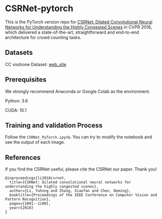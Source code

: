 # CSRNet-pytorch

This is the PyTorch version repo for [CSRNet: Dilated Convolutional Neural Networks for Understanding the Highly Congested Scenes](https://arxiv.org/abs/1802.10062) in CVPR 2018, which delivered a state-of-the-art, straightforward and end-to-end architecture for crowd counting tasks.

## Datasets
CC visdrone Dataset: [web_site](http://aiskyeye.com/)

## Prerequisites
We strongly recommend Anaconda or Google Colab as the environment.

Python: 3.6

CUDA: 10.1

## Training and validation Process

Follow the `CSRNet_PyTorch.ipynb`. You can try to modify the notebook and see the output of each image.

## References

If you find the CSRNet useful, please cite the CSRNet our paper. Thank you!

```
@inproceedings{li2018csrnet,
  title={CSRNet: Dilated convolutional neural networks for understanding the highly congested scenes},
  author={Li, Yuhong and Zhang, Xiaofan and Chen, Deming},
  booktitle={Proceedings of the IEEE Conference on Computer Vision and Pattern Recognition},
  pages={1091--1100},
  year={2018}
}
```
